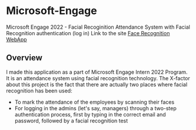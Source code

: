 # Microsoft-Engage
Microsoft Engage 2022 - Facial Recoginition Attendance System with Facial Recognition authentication (log in)
Link to the site [Face Recognition WebApp](https://sarthak751.github.io/Microsoft-Engage/)

## Overview
I made this application as a part of Microsoft Engage Intern 2022 Program. It is an attendance system using facial recognition technology. The X-factor about this project is the fact that there are actually two places where facial recognition has been used:
* To mark the attendance of the employees by scanning their faces
* For logging in the admins (let's say, managers) through a two-step authentication process, first by typing in the correct email and password, followed by a facial recognition test
